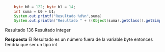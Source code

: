 ```java
    byte b0 = 122; byte b1 = 14;
    int suma = b0 + b1;
    System.out.printf("Resultado %d%n",suma)
    System.out.println("Resultado " + ((Object)suma).getClass().getSimpleName());

```
Resultado 136
Resultado Integer

**Respuesta**
El Resultado es un número fuera de la variable byte entonces tendría que ser un tipo int
